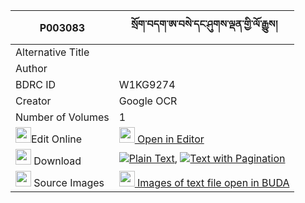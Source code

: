 |P003083|སྲོག་བདག་ཨ་བསེ་དང་ཤུགས་ལྡན་གྱི་ལོ་རྒྱུས། 
| --- | --- 
|Alternative Title |
|Author | 
|BDRC ID | W1KG9274
|Creator | Google OCR
|Number of Volumes| 1
|<img width="25" src="https://img.icons8.com/color/25/000000/edit-property.png">Edit Online| [<img width="25" src="https://avatars.githubusercontent.com/u/45091458?s=200&v=4"> Open in Editor](http://editor.openpecha.org/P003083)
|<img width="25" src="https://img.icons8.com/fluent/48/000000/download-2.png"/>  Download | [![](https://img.icons8.com/color/20/000000/txt.png)Plain Text](https://github.com/Openpecha/P003083/releases/download/v1/sok_dak_a_se_dang_shukden_gyi__plain_P003083.zip), [![](https://img.icons8.com/color/20/000000/txt.png)Text with Pagination](https://github.com/Openpecha/P003083/releases/download/v1/sok_dak_a_se_dang_shukden_gyi__pages_P003083.zip)
|<img width="25" src="https://img.icons8.com/plasticine/100/000000/pictures-folder.png"/>  Source Images | [<img width="25" src="https://library.bdrc.io/icons/BUDA-small.svg"> Images of text file open in BUDA](https://library.bdrc.io/show/bdr:W1KG9274)